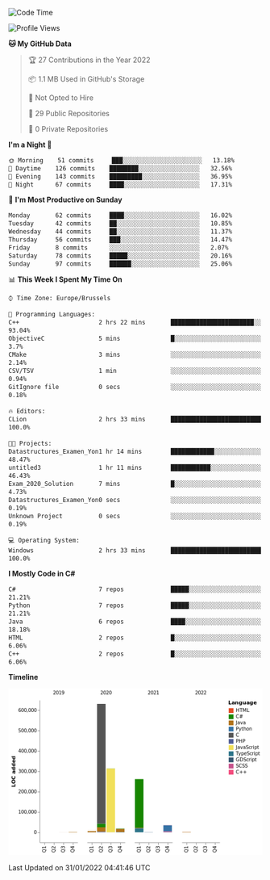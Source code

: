 <!--START_SECTION:waka-->
![Code Time](http://img.shields.io/badge/Code%20Time-132%20hrs%2023%20mins-blue)

![Profile Views](http://img.shields.io/badge/Profile%20Views-0-blue)

**🐱 My GitHub Data** 

> 🏆 27 Contributions in the Year 2022
 > 
> 📦 1.1 MB Used in GitHub's Storage 
 > 
> 🚫 Not Opted to Hire
 > 
> 📜 29 Public Repositories 
 > 
> 🔑 0 Private Repositories  
 > 
**I'm a Night 🦉** 

```text
🌞 Morning    51 commits     ███░░░░░░░░░░░░░░░░░░░░░░   13.18% 
🌆 Daytime    126 commits    ████████░░░░░░░░░░░░░░░░░   32.56% 
🌃 Evening    143 commits    █████████░░░░░░░░░░░░░░░░   36.95% 
🌙 Night      67 commits     ████░░░░░░░░░░░░░░░░░░░░░   17.31%

```
📅 **I'm Most Productive on Sunday** 

```text
Monday       62 commits     ████░░░░░░░░░░░░░░░░░░░░░   16.02% 
Tuesday      42 commits     ██░░░░░░░░░░░░░░░░░░░░░░░   10.85% 
Wednesday    44 commits     ██░░░░░░░░░░░░░░░░░░░░░░░   11.37% 
Thursday     56 commits     ███░░░░░░░░░░░░░░░░░░░░░░   14.47% 
Friday       8 commits      ░░░░░░░░░░░░░░░░░░░░░░░░░   2.07% 
Saturday     78 commits     █████░░░░░░░░░░░░░░░░░░░░   20.16% 
Sunday       97 commits     ██████░░░░░░░░░░░░░░░░░░░   25.06%

```


📊 **This Week I Spent My Time On** 

```text
⌚︎ Time Zone: Europe/Brussels

💬 Programming Languages: 
C++                      2 hrs 22 mins       ███████████████████████░░   93.04% 
ObjectiveC               5 mins              █░░░░░░░░░░░░░░░░░░░░░░░░   3.7% 
CMake                    3 mins              ░░░░░░░░░░░░░░░░░░░░░░░░░   2.14% 
CSV/TSV                  1 min               ░░░░░░░░░░░░░░░░░░░░░░░░░   0.94% 
GitIgnore file           0 secs              ░░░░░░░░░░░░░░░░░░░░░░░░░   0.18%

🔥 Editors: 
CLion                    2 hrs 33 mins       █████████████████████████   100.0%

🐱‍💻 Projects: 
Datastructures_Examen_Yon1 hr 14 mins        ████████████░░░░░░░░░░░░░   48.47% 
untitled3                1 hr 11 mins        ███████████░░░░░░░░░░░░░░   46.43% 
Exam_2020_Solution       7 mins              █░░░░░░░░░░░░░░░░░░░░░░░░   4.73% 
Datastructures_Examen_Yon0 secs              ░░░░░░░░░░░░░░░░░░░░░░░░░   0.19% 
Unknown Project          0 secs              ░░░░░░░░░░░░░░░░░░░░░░░░░   0.19%

💻 Operating System: 
Windows                  2 hrs 33 mins       █████████████████████████   100.0%

```

**I Mostly Code in C#** 

```text
C#                       7 repos             █████░░░░░░░░░░░░░░░░░░░░   21.21% 
Python                   7 repos             █████░░░░░░░░░░░░░░░░░░░░   21.21% 
Java                     6 repos             ████░░░░░░░░░░░░░░░░░░░░░   18.18% 
HTML                     2 repos             █░░░░░░░░░░░░░░░░░░░░░░░░   6.06% 
C++                      2 repos             █░░░░░░░░░░░░░░░░░░░░░░░░   6.06%

```


**Timeline**

![Chart not found](https://raw.githubusercontent.com/Arafa42/Arafa42/main/charts/bar_graph.png) 


 Last Updated on 31/01/2022 04:41:46 UTC
<!--END_SECTION:waka-->


<!-- 
[![Hits](https://hits.seeyoufarm.com/api/count/incr/badge.svg?url=https%3A%2F%2Fgithub.com%2FArafa42&count_bg=%23455AF3&title_bg=%23262D3B&icon=github.svg&icon_color=%23588EF7&title=visitors&edge_flat=false)](https://hits.seeyoufarm.com)
 -->
